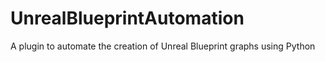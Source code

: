 # UnrealBlueprintAutomation
A plugin to automate the creation of Unreal Blueprint graphs using Python

